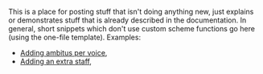 This is a place for posting stuff that isn't doing anything new,
just explains or demonstrates stuff that is already described in
the documentation.  In general, short snippets which don't use
custom scheme functions go here (using the one-file template).
Examples:
* [Adding ambitus per voice](http://lsr.dsi.unimi.it/LSR/Item?id=84),
* [Adding an extra staff](http://lsr.dsi.unimi.it/LSR/Item?id=110),
